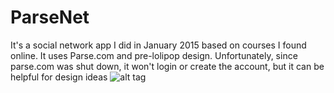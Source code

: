 # ParseNet
It's a social network app I did in January 2015 based on courses I found online. It uses Parse.com and pre-lolipop design. Unfortunately, since parse.com was shut down, it won't login or create the account, but it can be helpful for design ideas
![alt tag](https://drive.google.com/uc?export=view&id=0B6mN8KKAVmn2eUFUVlh3dHE0SFk)
